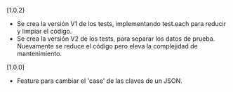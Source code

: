 [1.0.2}

- Se crea la versión V1 de los tests, implementando test.each para reducir y limpiar el código.
- Se crea la versión V2 de los tests, para separar los datos de prueba. Nuevamente se reduce el código pero eleva la complejidad de mantenimiento.

[1.0.0]

- Feature para cambiar el 'case' de las claves de un JSON.
